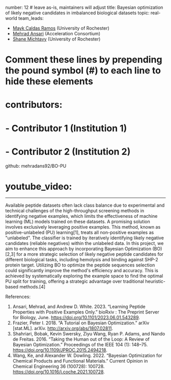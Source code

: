 number: 12 # leave as-is, maintainers will adjust
title: Bayesian optimization of likely negative candidates in imbalanced biological datasets
topic: real-world
team_leads:
  - <a href="https://github.com/maykcaldas">Mayk Caldas Ramos</a> (University of Rochester)
  - <a href="https://github.com/mehradans92">Mehrad Ansari</a> (Acceleration Consortium)
  - <a href="https://github.com/smichtavy"> Shane Michtavy</a> (University of Rochester)

# Comment these lines by prepending the pound symbol (#) to each line to hide these elements
# contributors:
#   - Contributor 1 (Institution 1)
#   - Contributor 2 (Institution 2)

github: mehradans92/BO-PU
# youtube_video: <your-video-id>
---

Available peptide datasets often lack class balance due to experimental and technical challenges of the high-throughput screening methods in identifying negative examples, which limits the effectiveness of machine learning (ML) models trained on these datasets. A promising solution involves exclusively leveraging positive examples. This method, known as positive-unlabeled (PU) learning[1], treats all non-positive examples as "unlabeled". The classifier is trained by iteratively identifying likely negative candidates (reliable negatives) within the unlabeled data. In this project, we aim to enhance this approach by incorporating Bayesian Optimization (BO)[2,3] for a more strategic selection of likely negative peptide candidates for different biological tasks, including hemolysis and binding against SHP-2 protein target. Utilizing BO to optimize the peptide sequences selection could significantly improve the method's efficiency and accuracy. This is achieved by systematically exploring the example space to find the optimal PU split for training, offering a strategic advantage over traditional heuristic-based methods.[4]

References:
1. Ansari, Mehrad, and Andrew D. White. 2023. “Learning Peptide Properties with Positive Examples Only.” bioRxiv : The Preprint Server for Biology, June. https://doi.org/10.1101/2023.06.01.543289.
2. Frazier, Peter I. 2018. “A Tutorial on Bayesian Optimization.” arXiv [stat.ML]. arXiv. http://arxiv.org/abs/1807.02811.
3. Shahriari, Bobak, Kevin Swersky, Ziyu Wang, Ryan P. Adams, and Nando de Freitas. 2016. “Taking the Human out of the Loop: A Review of Bayesian Optimization.” Proceedings of the IEEE 104 (1): 148–75. https://doi.org/10.1109/JPROC.2015.2494218.
4. Wang, Ke, and Alexander W. Dowling. 2022. “Bayesian Optimization for Chemical Products and Functional Materials.” Current Opinion in Chemical Engineering 36 (100728): 100728. https://doi.org/10.1016/j.coche.2021.100728.

